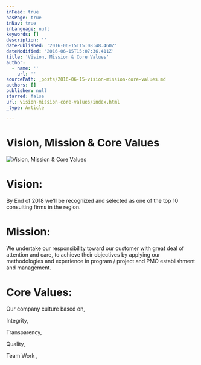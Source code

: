 ```yaml
---
inFeed: true
hasPage: true
inNav: true
inLanguage: null
keywords: []
description: ''
datePublished: '2016-06-15T15:08:48.460Z'
dateModified: '2016-06-15T15:07:36.411Z'
title: 'Vision, Mission & Core Values'
author:
  - name: ''
    url: ''
sourcePath: _posts/2016-06-15-vision-mission-core-values.md
authors: []
publisher: null
starred: false
url: vision-mission-core-values/index.html
_type: Article

---
```

# Vision, Mission & Core Values
![Vision, Mission & Core Values](https://the-grid-user-content.s3-us-west-2.amazonaws.com/ac0d2a6f-1b1d-48f9-9d49-76c32871d7f4.jpg)

# Vision:

By End of 2018 we'll be recognized and selected as one of the top 10 consulting firms in the region.

# Mission:

We undertake our responsibility toward our customer with great deal of attention and care, to achieve their objectives by applying our methodologies and experience in program / project and PMO establishment and management.

# Core Values:

Our company culture based on,

Integrity,

Transparency,

Quality,

Team Work ,